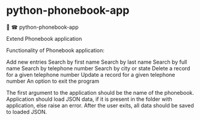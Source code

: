 # python-phonebook-app

🐍 ☎ python-phonebook-app

Extend Phonebook application

Functionality of Phonebook application:

Add new entries Search by first name Search by last name Search by full name Search by telephone
number Search by city or state Delete a record for a given telephone number Update a record for a
given telephone number An option to exit the program

The first argument to the application should be the name of the phonebook. Application should load
JSON data, if it is present in the folder with application, else raise an error. After the user
exits, all data should be saved to loaded JSON.
